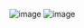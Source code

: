 ![image](https://user-images.githubusercontent.com/36649115/42492971-e6aac57a-83cf-11e8-964e-0a18a1d5fc06.png)
![image](https://user-images.githubusercontent.com/36649115/42493000-0246624e-83d0-11e8-9f49-67f4fba864ae.png)
